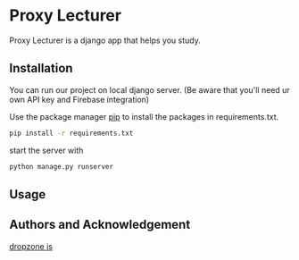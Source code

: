 # Proxy Lecturer

Proxy Lecturer is a django app that helps you study.

## Installation
You can run our project on local django server. (Be aware that you'll need ur own API key and Firebase integration)

Use the package manager [pip](https://pip.pypa.io/en/stable/) to install the packages in requirements.txt.

```bash
pip install -r requirements.txt
```
start the server with
```bash
python manage.py runserver
```


## Usage


## Authors and Acknowledgement

[dropzone js](https://www.dropzonejs.com/#layout)
